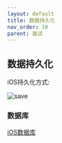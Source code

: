 ```yaml
---
layout: default
title: 数据持久化
nav_order: 10
parent: 面试
---
```


## 数据持久化

iOS持久化方式:

![save](../../../images/Interview/savedata.jpeg)

### 数据库

[iOS数据库](https://www.jianshu.com/p/2b77e5ab229f)